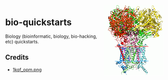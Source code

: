 <img src="assets/1kqf_opm.png" alt="Protein structure (3D)" style="width: 190px;" align="right">

# bio-quickstarts
Biology (bioinformatic, biology, bio-hacking, etc) quickstarts.

## Credits
- [1kqf_opm.png](https://en.wikipedia.org/wiki/File:1kqf_opm.png)

